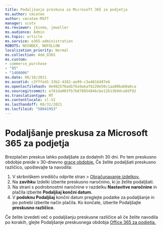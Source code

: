 ```yaml
---
title: Podaljšanje preskusa za Microsoft 365 za podjetja
ms.author: cmcatee
author: cmcatee-MSFT
manager: scotv
ms.reviewer: jkinma, jmueller
ms.audience: Admin
ms.topic: article
ms.service: o365-administration
ROBOTS: NOINDEX, NOFOLLOW
localization_priority: Normal
ms.collection: Adm_O365
ms.custom:
- commerce_purchase
- "95"
- "1400006"
ms.date: 08/10/2021
ms.assetid: c3fffed1-33b2-4382-ae99-c3a4816497e6
ms.openlocfilehash: 0e982570adb76a9abaf6220e50c1aa80bab0a6ca
ms.sourcegitcommit: e781da003fb7b878854846cbe12b13b9dca8df92
ms.translationtype: MT
ms.contentlocale: sl-SI
ms.lasthandoff: 08/31/2021
ms.locfileid: "58841953"
---
```

# <a name="extend-your-trial-for-microsoft-365-for-business"></a>Podaljšanje preskusa za Microsoft 365 za podjetja

Brezplačen preskus lahko podaljšate za dodatnih 30 dni. Po tem preskusno obdobje preide v 30-dnevno [grace obdobje.](https://docs.microsoft.com/alchemyinsights/grace-period-for-microsoft-365-free-trial) Če želite podaljšati preskusno različico, upoštevajte ta navodila:
  
1. V skrbniškem središču  odprite stran \> [Obračunavanje izdelkov.](https://go.microsoft.com/fwlink/p/?linkid=842054)
2. Na **zavihku** Izdelki izberite preskusno naročnino, ki jo želite podaljšati.
3. Na strani s podrobnostmi naročnine v razdelku **Nastavitve naročnine** in plačila izberite **Podaljšaj končni datum.**
4. V **podoknu Podaljšaj** končni datum preglejte podatke za podaljšanje in po potrebi izberite način plačila. Ko končate, izberite Podaljšajte **preskusno različico**.

Če želite izvedeti več o podaljšanju preskusne različice ali če želite navodila po korakih, glejte Podaljšanje preskusnega obdobja [Office 365 za podjetja.](https://docs.microsoft.com/microsoft-365/commerce/extend-your-trial)